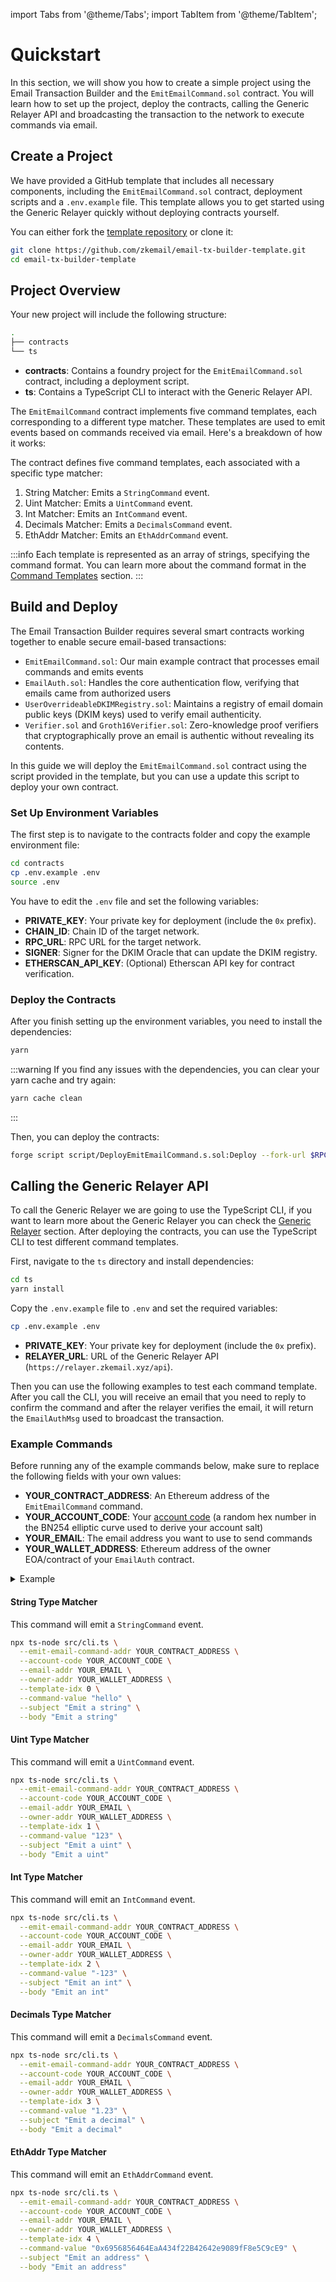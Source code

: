 import Tabs from '@theme/Tabs';
import TabItem from '@theme/TabItem';

# Quickstart

In this section, we will show you how to create a simple project using the Email Transaction Builder and the `EmitEmailCommand.sol` contract. You will learn how to set up the project, deploy the contracts, calling the Generic Relayer API and broadcasting the transaction to the network to execute commands via email.

## Create a Project

We have provided a GitHub template that includes all necessary components, including the `EmitEmailCommand.sol` contract, deployment scripts and a `.env.example` file. This template allows you to get started using the Generic Relayer quickly without deploying contracts yourself.

You can either fork the [template repository](https://github.com/zkemail/email-tx-builder-template.git) or clone it:

```bash
git clone https://github.com/zkemail/email-tx-builder-template.git
cd email-tx-builder-template
```

## Project Overview

Your new project will include the following structure:

```bash
.
├── contracts
└── ts
```

- **contracts**: Contains a foundry project for the `EmitEmailCommand.sol` contract, including a deployment script.
- **ts**: Contains a TypeScript CLI to interact with the Generic Relayer API.

The `EmitEmailCommand` contract implements five command templates, each corresponding to a different type matcher. These templates are used to emit events based on commands received via email. Here's a breakdown of how it works:

The contract defines five command templates, each associated with a specific type matcher:

1. String Matcher: Emits a `StringCommand` event.
2. Uint Matcher: Emits a `UintCommand` event.
3. Int Matcher: Emits an `IntCommand` event.
4. Decimals Matcher: Emits a `DecimalsCommand` event.
5. EthAddr Matcher: Emits an `EthAddrCommand` event.

:::info
Each template is represented as an array of strings, specifying the command format. You can learn more about the command format in the [Command Templates](/email-tx-builder/architecture/command-templates) section.
:::

## Build and Deploy

The Email Transaction Builder requires several smart contracts working together to enable secure email-based transactions:

- `EmitEmailCommand.sol`: Our main example contract that processes email commands and emits events
- `EmailAuth.sol`: Handles the core authentication flow, verifying that emails came from authorized users
- `UserOverrideableDKIMRegistry.sol`: Maintains a registry of email domain public keys (DKIM keys) used to verify email authenticity.
- `Verifier.sol` and `Groth16Verifier.sol`: Zero-knowledge proof verifiers that cryptographically prove an email is authentic without revealing its contents.

In this guide we will deploy the `EmitEmailCommand.sol` contract using the script provided in the template, but you can use a update this script to deploy your own contract.

### Set Up Environment Variables

The first step is to navigate to the contracts folder and copy the example environment file:

```bash
cd contracts
cp .env.example .env
source .env
```

You have to edit the `.env` file and set the following variables:

- **PRIVATE_KEY**: Your private key for deployment (include the `0x` prefix).
- **CHAIN_ID**: Chain ID of the target network.
- **RPC_URL**: RPC URL for the target network.
- **SIGNER**: Signer for the DKIM Oracle that can update the DKIM registry.
- **ETHERSCAN_API_KEY**: (Optional) Etherscan API key for contract verification.

### Deploy the Contracts

After you finish setting up the environment variables, you need to install the dependencies:

```bash
yarn
```

:::warning
If you find any issues with the dependencies, you can clear your yarn cache and try again:

```bash
yarn cache clean
```

:::

Then, you can deploy the contracts:

```bash
forge script script/DeployEmitEmailCommand.s.sol:Deploy --fork-url $RPC_URL --broadcast -vvvv --legacy
```

## Calling the Generic Relayer API

To call the Generic Relayer we are going to use the TypeScript CLI, if you want to learn more about the Generic Relayer you can check the [Generic Relayer](/email-tx-builder/architecture/generic-relayer) section. After deploying the contracts, you can use the TypeScript CLI to test different command templates.

First, navigate to the `ts` directory and install dependencies:

```bash
cd ts
yarn install
```

Copy the `.env.example` file to `.env` and set the required variables:

```bash
cp .env.example .env
```

- **PRIVATE_KEY**: Your private key for deployment (include the `0x` prefix).
- **RELAYER_URL**: URL of the Generic Relayer API (`https://relayer.zkemail.xyz/api`).

Then you can use the following examples to test each command template. After you call the CLI, you will receive an email that you need to reply to confirm the command and after the relayer verifies the email, it will return the `EmailAuthMsg` used to broadcast the transaction.

### Example Commands

Before running any of the example commands below, make sure to replace the following fields with your own values:

- **YOUR_CONTRACT_ADDRESS**: An Ethereum address of the `EmitEmailCommand` command.
- **YOUR_ACCOUNT_CODE**: Your [account code](/email-tx-builder/architecture/concepts#account-code-and-salt) (a random hex number in the BN254 elliptic curve used to derive your account salt)
- **YOUR_EMAIL**: The email address you want to use to send commands
- **YOUR_WALLET_ADDRESS**: Ethereum address of the owner EOA/contract of your `EmailAuth` contract.

<details>
<summary>Example</summary>

This **EmitEmailCommand** contract is deployed on Base Sepolia:

- **YOUR_CONTRACT_ADDRESS**: 0xa49600b17f2978AEaE9477836Ade18CAfD95A3de
- **YOUR_ACCOUNT_CODE**: 0x22a2d51a892f866cf3c6cc4e138ba87a8a5059a1d80dea5b8ee8232034a105b7
- **YOUR_EMAIL**: youremail@example.com
- **YOUR_WALLET_ADDRESS**: 0x6e8CdBE9CB9A90F75Fe4D5B2F08B9181b04f4Ea9
</details>

#### String Type Matcher

This command will emit a `StringCommand` event.

```bash
npx ts-node src/cli.ts \
  --emit-email-command-addr YOUR_CONTRACT_ADDRESS \
  --account-code YOUR_ACCOUNT_CODE \
  --email-addr YOUR_EMAIL \
  --owner-addr YOUR_WALLET_ADDRESS \
  --template-idx 0 \
  --command-value "hello" \
  --subject "Emit a string" \
  --body "Emit a string"
```

#### Uint Type Matcher

This command will emit a `UintCommand` event.

```bash
npx ts-node src/cli.ts \
  --emit-email-command-addr YOUR_CONTRACT_ADDRESS \
  --account-code YOUR_ACCOUNT_CODE \
  --email-addr YOUR_EMAIL \
  --owner-addr YOUR_WALLET_ADDRESS \
  --template-idx 1 \
  --command-value "123" \
  --subject "Emit a uint" \
  --body "Emit a uint"
```

#### Int Type Matcher

This command will emit an `IntCommand` event.

```bash
npx ts-node src/cli.ts \
  --emit-email-command-addr YOUR_CONTRACT_ADDRESS \
  --account-code YOUR_ACCOUNT_CODE \
  --email-addr YOUR_EMAIL \
  --owner-addr YOUR_WALLET_ADDRESS \
  --template-idx 2 \
  --command-value "-123" \
  --subject "Emit an int" \
  --body "Emit an int"
```

#### Decimals Type Matcher

This command will emit a `DecimalsCommand` event.

```bash
npx ts-node src/cli.ts \
  --emit-email-command-addr YOUR_CONTRACT_ADDRESS \
  --account-code YOUR_ACCOUNT_CODE \
  --email-addr YOUR_EMAIL \
  --owner-addr YOUR_WALLET_ADDRESS \
  --template-idx 3 \
  --command-value "1.23" \
  --subject "Emit a decimal" \
  --body "Emit a decimal"
```

#### EthAddr Type Matcher

This command will emit an `EthAddrCommand` event.

```bash
npx ts-node src/cli.ts \
  --emit-email-command-addr YOUR_CONTRACT_ADDRESS \
  --account-code YOUR_ACCOUNT_CODE \
  --email-addr YOUR_EMAIL \
  --owner-addr YOUR_WALLET_ADDRESS \
  --template-idx 4 \
  --command-value "0x6956856464EaA434f22B42642e9089fF8e5C9cE9" \
  --subject "Emit an address" \
  --body "Emit an address"
```
